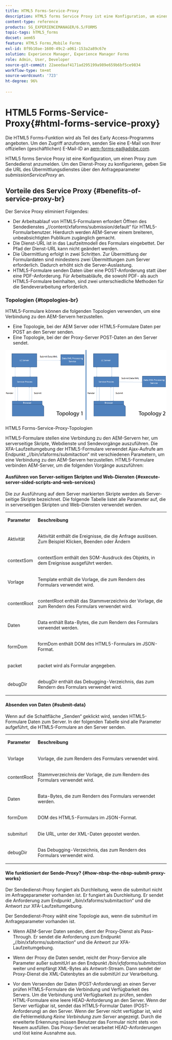 ```yaml
---
title: HTML5 Forms-Service-Proxy
description: HTML5 forms Service Proxy ist eine Konfiguration, um einen Proxy zum Sendedienst anzumelden. Um den Dienst-Proxy zu konfigurieren, geben Sie die URL des Übermittlungsdienstes über den Anfrageparameter „submissionServiceProxy“ an.
content-type: reference
products: SG_EXPERIENCEMANAGER/6.5/FORMS
topic-tags: hTML5_forms
docset: aem65
feature: HTML5 Forms,Mobile Forms
exl-id: 8f9b10ae-1600-49c2-a061-153a2a89c67e
solution: Experience Manager, Experience Manager Forms
role: Admin, User, Developer
source-git-commit: 22aeedaaf4171ad295199a989e659b6bf5ce9834
workflow-type: tm+mt
source-wordcount: '723'
ht-degree: 96%

---
```


# HTML5 Forms-Service-Proxy{#html-forms-service-proxy}

<span class="preview"> Die HTML5 Forms-Funktion wird als Teil des Early Access-Programms angeboten. Um den Zugriff anzufordern, senden Sie eine E-Mail von Ihrer offiziellen (geschäftlichen) E-Mail-ID an aem-forms-ea@adobe.com.
</span>

HTML5 forms Service Proxy ist eine Konfiguration, um einen Proxy zum Sendedienst anzumelden. Um den Dienst-Proxy zu konfigurieren, geben Sie die URL des Übermittlungsdienstes über den Anfrageparameter *submissionServiceProxy* an.

## Vorteile des Service Proxy {#benefits-of-service-proxy-br}

Der Service Proxy eliminiert Folgendes:

* Der Arbeitsablauf von HTML5-Formularen erfordert Öffnen des Sendedienstes „//content/xfaforms/submission/default“ für HTML5-Formularbenutzer. Hierdurch werden AEM-Server einem breiteren, unbeabsichtigten Publikum zugänglich gemacht.
* Die Dienst-URL ist in das Laufzeitmodell des Formulars eingebettet. Der Pfad der Dienst-URL kann nicht geändert werden.
* Die Übermittlung erfolgt in zwei Schritten. Zur Übermittlung der Formulardaten sind mindestens zwei Übermittlungen zum Server erforderlich. Dadurch erhöht sich die Server-Auslastung.
* HTML5-Formulare senden Daten über eine POST-Anforderung statt über eine PDF-Anforderung. Für Arbeitsabläufe, die sowohl PDF- als auch HTML5-Formulare beinhalten, sind zwei unterschiedliche Methoden für die Sendeverarbeitung erforderlich.

### Topologien {#topologies-br}

HTML5-Formulare können die folgenden Topologien verwenden, um eine Verbindung zu den AEM-Servern herzustellen.

* Eine Topologie, bei der AEM Server oder HTML5-Formulare Daten per POST an den Server senden.
* Eine Topologie, bei der der Proxy-Server POST-Daten an den Server sendet.

![HTML5 forms Service Proxy-Topologien](assets/topology.png)

HTML5 Forms-Service-Proxy-Topologien

HTML5-Formulare stellen eine Verbindung zu den AEM-Servern her, um serverseitige Skripte, Webdienste und Sendevorgänge auszuführen. Die XFA-Laufzeitumgebung der HTML5-Formulare verwendet Ajax-Aufrufe am Endpunkt „//bin/xfaforms/submitaction“ mit verschiedenen Parametern, um eine Verbindung zu den AEM-Servern herzustellen. HTML5-Formulare verbinden AEM-Server, um die folgenden Vorgänge auszuführen:

#### Ausführen von Server-seitigen Skripten und Web-Diensten {#execute-server-sided-scripts-and-web-services}

Die zur Ausführung auf dem Server markierten Skripte werden als Server-seitige Skripte bezeichnet. Die folgende Tabelle listet alle Parameter auf, die in serverseitigen Skripten und Web-Diensten verwendet werden.

<table>
 <tbody>
  <tr>
   <td><p><strong>Parameter</strong></p> </td>
   <td><p><strong>Beschreibung</strong></p> </td>
  </tr>
  <tr>
   <td><p>Aktivität</p> </td>
   <td><p>Aktivität enthält die Ereignisse, die die Anfrage auslösen. Zum Beispiel Klicken, Beenden oder Ändern</p> </td>
  </tr>
  <tr>
   <td><p>contextSom</p> </td>
   <td><p>contextSom enthält den SOM-Ausdruck des Objekts, in dem Ereignisse ausgeführt werden.</p> </td>
  </tr>
  <tr>
   <td><p>Vorlage</p> </td>
   <td><p>Template enthält die Vorlage, die zum Rendern des Formulars verwendet wird.</p> </td>
  </tr>
  <tr>
   <td><p>contentRoot</p> </td>
   <td><p>contentRoot enthält das Stammverzeichnis der Vorlage, die zum Rendern des Formulars verwendet wird.</p> </td>
  </tr>
  <tr>
   <td><p>Daten</p> </td>
   <td><p>Data enthält Bata-Bytes, die zum Rendern des Formulars verwendet werden.</p> </td>
  </tr>
  <tr>
   <td><p>formDom</p> </td>
   <td><p>formDom enthält DOM des HTML5-Formulars im JSON-Format.</p> </td>
  </tr>
  <tr>
   <td><p>packet</p> </td>
   <td><p>packet wird als Formular angegeben.</p> </td>
  </tr>
  <tr>
   <td><p>debugDir</p> </td>
   <td><p>debugDir enthält das Debugging-Verzeichnis, das zum Rendern des Formulars verwendet wird.</p> </td>
  </tr>
 </tbody>
</table>

#### Absenden von Daten {#submit-data}

Wenn auf die Schaltfläche „Senden“ geklickt wird, senden HTML5-Formulare Daten zum Server. In der folgenden Tabelle sind alle Parameter aufgeführt, die HTML5-Formulare an den Server senden.

<table>
 <tbody>
  <tr>
   <td><p><strong>Parameter</strong></p> </td>
   <td><p><strong>Beschreibung</strong></p> </td>
  </tr>
  <tr>
   <td><p>Vorlage</p> </td>
   <td><p>Vorlage, die zum Rendern des Formulars verwendet wird.</p> </td>
  </tr>
  <tr>
   <td><p>contentRoot</p> </td>
   <td><p>Stammverzeichnis der Vorlage, die zum Rendern des Formulars verwendet wird.</p> </td>
  </tr>
  <tr>
   <td><p>Daten</p> </td>
   <td><p>Bata-Bytes, die zum Rendern des Formulars verwendet werden.</p> </td>
  </tr>
  <tr>
   <td><p>formDom</p> </td>
   <td><p>DOM des HTML5-Formulars im JSON-Format.</p> </td>
  </tr>
  <tr>
   <td><p>submiturl</p> </td>
   <td><p>Die URL, unter der XML-Daten gepostet werden.</p> </td>
  </tr>
  <tr>
   <td><p>debugDir</p> </td>
   <td><p>Das Debugging-Verzeichnis, das zum Rendern des Formulars verwendet wird.</p> </td>
  </tr>
 </tbody>
</table>

#### Wie funktioniert der Sende-Proxy? {#how-nbsp-the-nbsp-submit-proxy-works}

Der Sendedienst-Proxy fungiert als Durchleitung, wenn die submiturl nicht im Anfrageparameter vorhanden ist. Er fungiert als Durchleitung. Er sendet die Anforderung zum Endpunkt „/bin/xfaforms/submitaction“ und die Antwort zur XFA-Laufzeitumgebung.

Der Sendedienst-Proxy wählt eine Topologie aus, wenn die submiturl im Anfrageparameter vorhanden ist.

* Wenn AEM-Server Daten senden, dient der Proxy-Dienst als Pass-Through. Er sendet die Anforderung zum Endpunkt „//bin/xfaforms/submitaction“ und die Antwort zur XFA-Laufzeitumgebung.
* Wenn der Proxy die Daten sendet, reicht der Proxy-Service alle Parameter außer submitUrl an den Endpunkt */bin/xfaforms/submitaction* weiter und empfängt XML-Bytes als Antwort-Stream. Dann sendet der Proxy-Dienst die XML-Datenbytes an die submitUrl zur Verarbeitung.

* Vor dem Versenden der Daten (POST-Anforderung) an einen Server prüfen HTML5-Formulare die Verbindung und Verfügbarkeit des Servers. Um die Verbindung und Verfügbarkeit zu prüfen, senden HTML-Formulare eine leere HEAD-Anforderung an den Server. Wenn der Server verfügbar ist, sendet das HTML5-Formular Daten (POST-Anforderung) an den Server. Wenn der Server nicht verfügbar ist, wird die Fehlermeldung *Keine Verbindung zum Server* angezeigt. Durch die erweiterte Erkennung müssen Benutzer das Formular nicht stets von Neuem ausfüllen. Das Proxy-Servlet verarbeitet HEAD-Anforderungen und löst keine Ausnahme aus.

